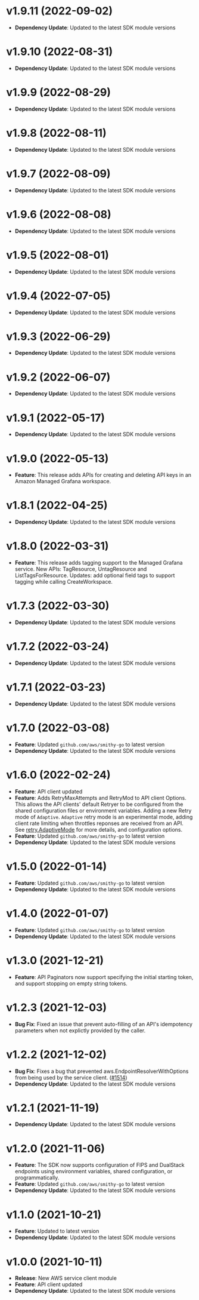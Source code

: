 # v1.9.11 (2022-09-02)

* **Dependency Update**: Updated to the latest SDK module versions

# v1.9.10 (2022-08-31)

* **Dependency Update**: Updated to the latest SDK module versions

# v1.9.9 (2022-08-29)

* **Dependency Update**: Updated to the latest SDK module versions

# v1.9.8 (2022-08-11)

* **Dependency Update**: Updated to the latest SDK module versions

# v1.9.7 (2022-08-09)

* **Dependency Update**: Updated to the latest SDK module versions

# v1.9.6 (2022-08-08)

* **Dependency Update**: Updated to the latest SDK module versions

# v1.9.5 (2022-08-01)

* **Dependency Update**: Updated to the latest SDK module versions

# v1.9.4 (2022-07-05)

* **Dependency Update**: Updated to the latest SDK module versions

# v1.9.3 (2022-06-29)

* **Dependency Update**: Updated to the latest SDK module versions

# v1.9.2 (2022-06-07)

* **Dependency Update**: Updated to the latest SDK module versions

# v1.9.1 (2022-05-17)

* **Dependency Update**: Updated to the latest SDK module versions

# v1.9.0 (2022-05-13)

* **Feature**: This release adds APIs for creating and deleting API keys in an Amazon Managed Grafana workspace.

# v1.8.1 (2022-04-25)

* **Dependency Update**: Updated to the latest SDK module versions

# v1.8.0 (2022-03-31)

* **Feature**: This release adds tagging support to the Managed Grafana service. New APIs: TagResource, UntagResource and ListTagsForResource. Updates: add optional field tags to support tagging while calling CreateWorkspace.

# v1.7.3 (2022-03-30)

* **Dependency Update**: Updated to the latest SDK module versions

# v1.7.2 (2022-03-24)

* **Dependency Update**: Updated to the latest SDK module versions

# v1.7.1 (2022-03-23)

* **Dependency Update**: Updated to the latest SDK module versions

# v1.7.0 (2022-03-08)

* **Feature**: Updated `github.com/aws/smithy-go` to latest version
* **Dependency Update**: Updated to the latest SDK module versions

# v1.6.0 (2022-02-24)

* **Feature**: API client updated
* **Feature**: Adds RetryMaxAttempts and RetryMod to API client Options. This allows the API clients' default Retryer to be configured from the shared configuration files or environment variables. Adding a new Retry mode of `Adaptive`. `Adaptive` retry mode is an experimental mode, adding client rate limiting when throttles reponses are received from an API. See [retry.AdaptiveMode](https://pkg.go.dev/github.com/aws/aws-sdk-go-v2/aws/retry#AdaptiveMode) for more details, and configuration options.
* **Feature**: Updated `github.com/aws/smithy-go` to latest version
* **Dependency Update**: Updated to the latest SDK module versions

# v1.5.0 (2022-01-14)

* **Feature**: Updated `github.com/aws/smithy-go` to latest version
* **Dependency Update**: Updated to the latest SDK module versions

# v1.4.0 (2022-01-07)

* **Feature**: Updated `github.com/aws/smithy-go` to latest version
* **Dependency Update**: Updated to the latest SDK module versions

# v1.3.0 (2021-12-21)

* **Feature**: API Paginators now support specifying the initial starting token, and support stopping on empty string tokens.

# v1.2.3 (2021-12-03)

* **Bug Fix**: Fixed an issue that prevent auto-filling of an API's idempotency parameters when not explictly provided by the caller.

# v1.2.2 (2021-12-02)

* **Bug Fix**: Fixes a bug that prevented aws.EndpointResolverWithOptions from being used by the service client. ([#1514](https://github.com/aws/aws-sdk-go-v2/pull/1514))
* **Dependency Update**: Updated to the latest SDK module versions

# v1.2.1 (2021-11-19)

* **Dependency Update**: Updated to the latest SDK module versions

# v1.2.0 (2021-11-06)

* **Feature**: The SDK now supports configuration of FIPS and DualStack endpoints using environment variables, shared configuration, or programmatically.
* **Feature**: Updated `github.com/aws/smithy-go` to latest version
* **Dependency Update**: Updated to the latest SDK module versions

# v1.1.0 (2021-10-21)

* **Feature**: Updated  to latest version
* **Dependency Update**: Updated to the latest SDK module versions

# v1.0.0 (2021-10-11)

* **Release**: New AWS service client module
* **Feature**: API client updated
* **Dependency Update**: Updated to the latest SDK module versions

